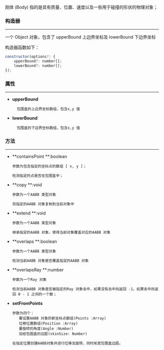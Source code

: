 刚体 \(Body\) 指的是具有质量、位置、速度以及一些用于碰撞的形状的物理对象；

### 构造器

---

一个 Object 对象，包含了 upperBound 上边界坐标及 lowerBound 下边界坐标

构造器函数如下：

```js
constructor(options?: {
    upperBound?: number[];
    lowerBound?: number[];
});
```

### 属性

---

* **upperBound**

  ```
    包围盒的上边界坐标数组，包含x,y 值
  ```

* **lowerBound**

  ```
    包围盒的下边界坐标数组，包含x,y 值
  ```

### 方法

---

* **containsPoint  **:boolean

  ```
  参数为包含指定的坐标点的数组 [ x, y ]；

  检测指定的点是否在包围盒中；
  ```

* **copy  **:void

  ```
  参数为一个AABB 类型对象

  将指定的AABB 对象复制到当前对象中
  ```

* **extend  **:void

  ```
  参数为一个AABB 类型对象

  继承指定的AABB 对象，使得当前对象覆盖对应的AABB 对象
  ```

* **overlaps  **:boolean

  ```
  参数为一个AABB 类型对象

  检测当前AABB 对象是否覆盖指定的AABB 对象
  ```

* **overlapsRay  **:number

  ```
  参数为一个Ray 对象

  检测当前AABB 对象是否被指定的Ray 对象击中，如果没有击中则返回 -1，如果击中则返回 0 - 1 之间的一个数；
  ```

* **setFromPoints**

  ```
  参数为四个：
     要设置AABB 对象的新坐标点数组(Points :Array)
     位移位置数组(Position :Array)
     要旋转的角度(Angle :Number)
     加给包围盒的边距(skinSize: Number)

  在指定位置创建AABB对象并进行位移及旋转，同时拓宽包围盒边距。
  ```







